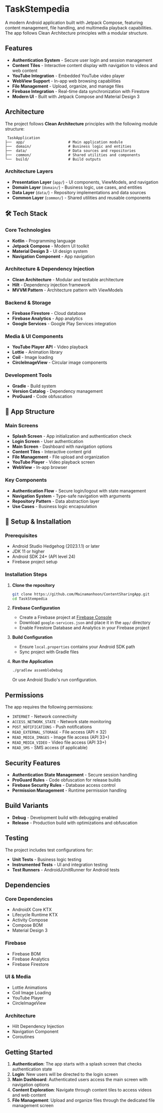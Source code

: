 # TaskStempedia

A modern Android application built with Jetpack Compose, featuring content management, file handling, and multimedia playback capabilities. The app follows Clean Architecture principles with a modular structure.

##  Features

- **Authentication System** - Secure user login and session management
- **Content Tiles** - Interactive content display with navigation to videos and web content
- **YouTube Integration** - Embedded YouTube video player
- **WebView Support** - In-app web browsing capabilities
- **File Management** - Upload, organize, and manage files
- **Firebase Integration** - Real-time data synchronization with Firestore
- **Modern UI** - Built with Jetpack Compose and Material Design 3

##  Architecture

The project follows **Clean Architecture** principles with the following module structure:

```
 TaskApplication
├──  app/                    # Main application module
├──  domain/                 # Business logic and entities
├──  data/                   # Data sources and repositories
├──  common/                 # Shared utilities and components
└──  build/                  # Build outputs
```

### Architecture Layers

- **Presentation Layer** (`app/`) - UI components, ViewModels, and navigation
- **Domain Layer** (`domain/`) - Business logic, use cases, and entities
- **Data Layer** (`data/`) - Repository implementations and data sources
- **Common Layer** (`common/`) - Shared utilities and reusable components

## 🛠️ Tech Stack

### Core Technologies
- **Kotlin** - Programming language
- **Jetpack Compose** - Modern UI toolkit
- **Material Design 3** - UI design system
- **Navigation Component** - App navigation

### Architecture & Dependency Injection
- **Clean Architecture** - Modular and testable architecture
- **Hilt** - Dependency injection framework
- **MVVM Pattern** - Architecture pattern with ViewModels

### Backend & Storage
- **Firebase Firestore** - Cloud database
- **Firebase Analytics** - App analytics
- **Google Services** - Google Play Services integration

### Media & UI Components
- **YouTube Player API** - Video playback
- **Lottie** - Animation library
- **Coil** - Image loading
- **CircleImageView** - Circular image components

### Development Tools
- **Gradle** - Build system
- **Version Catalog** - Dependency management
- **ProGuard** - Code obfuscation

## 📱 App Structure

### Main Screens
- **Splash Screen** - App initialization and authentication check
- **Login Screen** - User authentication
- **Main Screen** - Dashboard with navigation options
- **Content Tiles** - Interactive content grid
- **File Management** - File upload and organization
- **YouTube Player** - Video playback screen
- **WebView** - In-app browser

### Key Components
- **Authentication Flow** - Secure login/logout with state management
- **Navigation System** - Type-safe navigation with arguments
- **Repository Pattern** - Data abstraction layer
- **Use Cases** - Business logic encapsulation

## 🔧 Setup & Installation

### Prerequisites
- Android Studio Hedgehog (2023.1.1) or later
- JDK 11 or higher
- Android SDK 24+ (API level 24)
- Firebase project setup

### Installation Steps

1. **Clone the repository**
   ```bash
   git clone https://github.com/Mainamanhoon/ContentSharingApp.git
   cd TaskStempedia
   ```

2. **Firebase Configuration**
   - Create a Firebase project at [Firebase Console](https://console.firebase.google.com/)
   - Download `google-services.json` and place it in the `app/` directory
   - Enable Firestore Database and Analytics in your Firebase project

3. **Build Configuration**
   - Ensure `local.properties` contains your Android SDK path
   - Sync project with Gradle files

4. **Run the Application**
   ```bash
   ./gradlew assembleDebug
   ```
   Or use Android Studio's run configuration.

##  Permissions

The app requires the following permissions:
- `INTERNET` - Network connectivity
- `ACCESS_NETWORK_STATE` - Network state monitoring
- `POST_NOTIFICATIONS` - Push notifications
- `READ_EXTERNAL_STORAGE` - File access (API ≤ 32)
- `READ_MEDIA_IMAGES` - Image file access (API 33+)
- `READ_MEDIA_VIDEO` - Video file access (API 33+)
- `READ_SMS` - SMS access (if applicable)

##  Security Features

- **Authentication State Management** - Secure session handling
- **ProGuard Rules** - Code obfuscation for release builds
- **Firebase Security Rules** - Database access control
- **Permission Management** - Runtime permission handling

##  Build Variants

- **Debug** - Development build with debugging enabled
- **Release** - Production build with optimizations and obfuscation

##  Testing

The project includes test configurations for:
- **Unit Tests** - Business logic testing
- **Instrumented Tests** - UI and integration testing
- **Test Runners** - AndroidJUnitRunner for Android tests

##  Dependencies

### Core Dependencies
- AndroidX Core KTX
- Lifecycle Runtime KTX
- Activity Compose
- Compose BOM
- Material Design 3

### Firebase
- Firebase BOM
- Firebase Analytics
- Firebase Firestore

### UI & Media
- Lottie Animations
- Coil Image Loading
- YouTube Player
- CircleImageView

### Architecture
- Hilt Dependency Injection
- Navigation Component
- Coroutines

## Getting Started

1. **Authentication**: The app starts with a splash screen that checks authentication state
2. **Login**: New users will be directed to the login screen
3. **Main Dashboard**: Authenticated users access the main screen with navigation options
4. **Content Exploration**: Navigate through content tiles to access videos and web content
5. **File Management**: Upload and organize files through the dedicated file management screen

